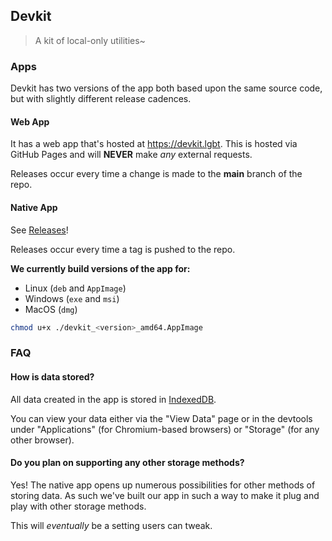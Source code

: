 ## Devkit

> A kit of local-only utilities~

### Apps

Devkit has two versions of the app both based upon the same source code, but with slightly different release cadences.

#### Web App

It has a web app that's hosted at https://devkit.lgbt.
This is hosted via GitHub Pages and will **NEVER** make _any_ external requests.

Releases occur every time a change is made to the **main** branch of the repo.

#### Native App

See [Releases](https://github.com/rain-cafe/devkit.lgbt/releases/latest)!

Releases occur every time a tag is pushed to the repo.

**We currently build versions of the app for:**

- Linux (`deb` and `AppImage`)
- Windows (`exe` and `msi`)
- MacOS (`dmg`)

```sh
chmod u+x ./devkit_<version>_amd64.AppImage
```

### FAQ

#### How is data stored?

All data created in the app is stored in [IndexedDB](https://developer.mozilla.org/en-US/docs/Web/API/IndexedDB_API).

You can view your data either via the "View Data" page or in the devtools under "Applications" (for Chromium-based browsers) or "Storage" (for any other browser).

#### Do you plan on supporting any other storage methods?

Yes! The native app opens up numerous possibilities for other methods of storing data. As such we've built our app in such a way to make it plug and play with other storage methods.

This will _eventually_ be a setting users can tweak.
